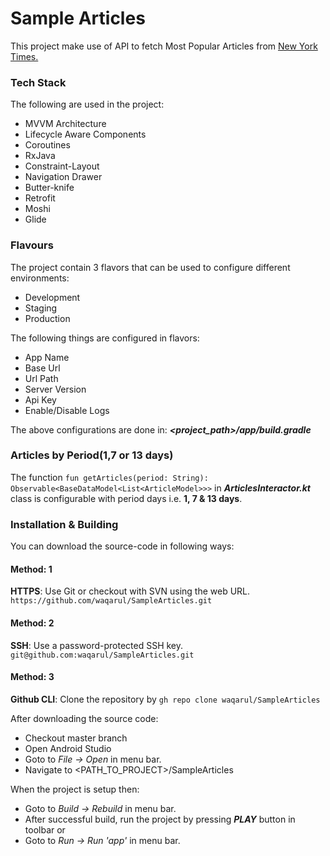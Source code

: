 # Sample Articles
This project make use of API to fetch Most Popular Articles from [New York Times.](https://developer.nytimes.com/get-started)

### Tech Stack
The following are used in the project:
-  MVVM Architecture
-  Lifecycle Aware Components
-  Coroutines
-  RxJava
-  Constraint-Layout
-  Navigation Drawer
-  Butter-knife
-  Retrofit
-  Moshi
-  Glide

### Flavours
The project contain 3 flavors that can be used to configure different environments:
- Development
- Staging
- Production

The following things are configured in flavors:
- App Name
- Base Url
- Url Path
- Server Version
- Api Key
- Enable/Disable Logs

The above configurations are done in:
**_<project_path>/app/build.gradle_**


### Articles by Period(1,7 or 13 days)
The function
```fun getArticles(period: String): Observable<BaseDataModel<List<ArticleModel>>>```
in **_ArticlesInteractor.kt_** class is configurable with period days i.e. **1, 7 & 13 days**.


### Installation & Building
You can download the source-code in following ways:
#### Method: 1
**HTTPS**: Use Git or checkout with SVN using the web URL.
```https://github.com/waqarul/SampleArticles.git```

#### Method: 2
**SSH**: Use a password-protected SSH key.
```git@github.com:waqarul/SampleArticles.git```

#### Method: 3
**Github CLI**: Clone the repository by
```gh repo clone waqarul/SampleArticles```


After downloading the source code:
- Checkout master branch
- Open Android Studio
- Goto to _File -> Open_ in menu bar.
- Navigate to <PATH_TO_PROJECT>/SampleArticles

When the project is setup then:
- Goto to _Build -> Rebuild_ in menu bar.
- After successful build, run the project by pressing **_PLAY_** button in toolbar or
- Goto to _Run -> Run 'app'_ in menu bar.